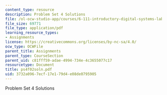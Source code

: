 ```yaml
---
content_type: resource
description: Problem Set 4 Solutions
file: /ol-ocw-studio-app/courses/6-111-introductory-digital-systems-laboratory-fall-2002/3732a0967ecf17e179d4e08de0795905_ps4f02soln.pdf
file_size: 69771
file_type: application/pdf
learning_resource_types:
- Assignments
license: https://creativecommons.org/licenses/by-nc-sa/4.0/
ocw_type: OCWFile
parent_title: Assignments
parent_type: CourseSection
parent_uid: c81fff59-adae-4994-734e-4c3655077c17
resourcetype: Document
title: ps4f02soln.pdf
uid: 3732a096-7ecf-17e1-79d4-e08de0795905
---
```

Problem Set 4 Solutions